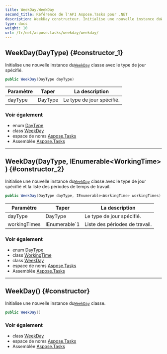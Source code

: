 ```yaml
---
title: WeekDay.WeekDay
second_title: Référence de l'API Aspose.Tasks pour .NET
description: WeekDay constructeur. Initialise une nouvelle instance duWeekDay classe avec le type de jour spécifié.
type: docs
weight: 10
url: /fr/net/aspose.tasks/weekday/weekday/
---
```

## WeekDay(DayType) {#constructor_1}

Initialise une nouvelle instance du[`WeekDay`](../) classe avec le type de jour spécifié.

```csharp
public WeekDay(DayType dayType)
```

| Paramètre | Taper | La description |
| --- | --- | --- |
| dayType | DayType | Le type de jour spécifié. |

### Voir également

* enum [DayType](../../daytype/)
* class [WeekDay](../)
* espace de noms [Aspose.Tasks](../../weekday/)
* Assemblée [Aspose.Tasks](../../../)

---

## WeekDay(DayType, IEnumerable&lt;WorkingTime&gt;) {#constructor_2}

Initialise une nouvelle instance du[`WeekDay`](../) classe avec le type de jour spécifié et la liste des périodes de temps de travail.

```csharp
public WeekDay(DayType dayType, IEnumerable<WorkingTime> workingTimes)
```

| Paramètre | Taper | La description |
| --- | --- | --- |
| dayType | DayType | Le type de jour spécifié. |
| workingTimes | IEnumerable`1 | Liste des périodes de travail. |

### Voir également

* enum [DayType](../../daytype/)
* class [WorkingTime](../../workingtime/)
* class [WeekDay](../)
* espace de noms [Aspose.Tasks](../../weekday/)
* Assemblée [Aspose.Tasks](../../../)

---

## WeekDay() {#constructor}

Initialise une nouvelle instance du[`WeekDay`](../) classe.

```csharp
public WeekDay()
```

### Voir également

* class [WeekDay](../)
* espace de noms [Aspose.Tasks](../../weekday/)
* Assemblée [Aspose.Tasks](../../../)


